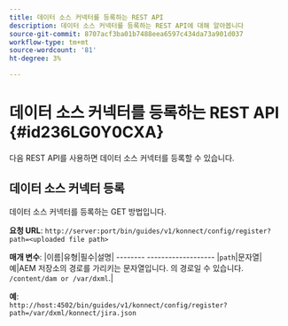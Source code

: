 ```yaml
---
title: 데이터 소스 커넥터를 등록하는 REST API
description: 데이터 소스 커넥터를 등록하는 REST API에 대해 알아봅니다
source-git-commit: 8707acf3ba01b7488eea6597c434da73a901d037
workflow-type: tm+mt
source-wordcount: '81'
ht-degree: 3%

---
```



# 데이터 소스 커넥터를 등록하는 REST API {#id236LG0Y0CXA}

다음 REST API를 사용하면 데이터 소스 커넥터를 등록할 수 있습니다.

## 데이터 소스 커넥터 등록

데이터 소스 커넥터를 등록하는 GET 방법입니다.

**요청 URL**:
`http://server:port/bin/guides/v1/konnect/config/register?path=<uploaded file path>`

**매개 변수**: |이름|유형|필수|설명| -------- ------------------- |`path`|문자열|예|AEM 저장소의 경로를 가리키는 문자열입니다. 의 경로일 수 있습니다. `/content/dam or /var/dxml`.|

**예**:\
`http://host:4502/bin/guides/v1/konnect/config/register?path=/var/dxml/konnect/jira.json`

